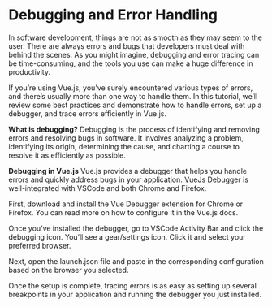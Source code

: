 # Debugging and Error Handling
In software development, things are not as smooth as they may seem to the user. There are always errors and bugs that developers must deal with behind the scenes. As you might imagine, debugging and error tracing can be time-consuming, and the tools you use can make a huge difference in productivity.

If you’re using Vue.js, you’ve surely encountered various types of errors, and there’s usually more than one way to handle them. In this tutorial, we’ll review some best practices and demonstrate how to handle errors, set up a debugger, and trace errors efficiently in Vue.js.

**What is debugging?**
Debugging is the process of identifying and removing errors and resolving bugs in software. It involves analyzing a problem, identifying its origin, determining the cause, and charting a course to resolve it as efficiently as possible.

**Debugging in Vue.js**
Vue.js provides a debugger that helps you handle errors and quickly address bugs in your application. VueJs Debugger is well-integrated with VSCode and both Chrome and Firefox.

First, download and install the Vue Debugger extension for Chrome or Firefox. You can read more on how to configure it in the Vue.js docs.

Once you’ve installed the debugger, go to VSCode Activity Bar and click the debugging icon. You’ll see a gear/settings icon. Click it and select your preferred browser.

Next, open the launch.json file and paste in the corresponding configuration based on the browser you selected.

Once the setup is complete, tracing errors is as easy as setting up several breakpoints in your application and running the debugger you just installed.
